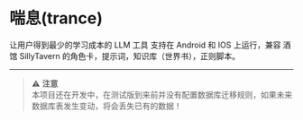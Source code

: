 # 喘息(trance)

让用户得到最少的学习成本的 LLM 工具 支持在 Android 和 IOS 上运行，兼容 酒馆 SillyTavern 的角色卡，提示词，知识库（世界书），正则脚本。

---

> ⚠️ **注意**  
> 本项目还在开发中，在测试版到来前并没有配置数据库迁移规则，如果未来数据库表发生变动，将会丢失已有的数据！